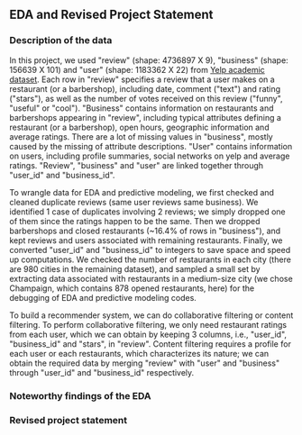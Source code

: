 ## EDA and Revised Project Statement
### Description of the data

In this project, we used "review" (shape: 4736897 X 9), "business" (shape: 156639 X 101)  and "user" (shape: 1183362 X 22) from [Yelp academic dataset](https://www.yelp.com/dataset/challenge). Each row in "review" specifies a review that a user makes on a restaurant (or a barbershop), including date, comment ("text") and rating ("stars"), as well as the number of votes received on this review ("funny", "useful" or "cool"). "Business" contains information on restaurants and barbershops appearing in "review", including typical attributes defining a restaurant (or a barbershop), open hours, geographic information and average ratings. There are a lot of missing values in "business", mostly caused by the missing of attribute descriptions. "User" contains information on users, including profile summaries, social networks on yelp and average ratings. "Review", "business" and "user" are linked together through "user\_id" and "business\_id".

To wrangle data for EDA and predictive modeling, we first checked and cleaned duplicate reviews (same user reviews same business). We identified 1 case of duplicates involving 2 reviews; we simply dropped one of them since the ratings happen to be the same. Then we dropped barbershops and closed restaurants (~16.4% of rows in "business"), and kept reviews and users associated with remaining restaurants. Finally, we converted "user\_id" and "business\_id" to integers to save space and speed up computations. We checked the number of restaurants in each city (there are 980 cities in the remaining dataset), and sampled a small set by extracting data associated with restaurants in a medium-size city (we chose Champaign, which contains 878 opened restaurants, here) for the debugging of EDA and predictive modeling codes.

To build a recommender system, we can do collaborative filtering or content filtering. To perform collaborative filtering, we only need restaurant ratings from each user, which we can obtain by keeping 3 columns, i.e., "user\_id", "business\_id" and "stars", in "review". Content filtering requires a profile for each user or each restaurants, which characterizes its nature; we can obtain the required data by merging "review" with "user" and "business" through "user\_id" and "business\_id" respectively.

### Noteworthy findings of the EDA
### Revised project statement